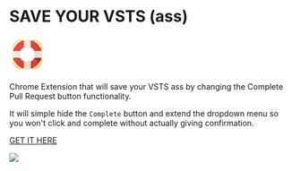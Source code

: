 # SAVE YOUR VSTS (ass)

![](https://raw.githubusercontent.com/giopunt/SAVE-YOUR-VSTS/master/icons/icon64.png)

Chrome Extension that will save your VSTS ass by changing the Complete Pull Request button functionality.

It will simple hide the `Complete` button and extend the dropdown menu so you won't click and complete without actually giving confirmation.

[GET IT HERE](https://chrome.google.com/webstore/detail/save-your-vsts/jolldmdafoaiagcliefnbaibnplhpbji)

![](https://image.ibb.co/c7YdE6/desc.png)

